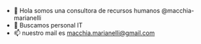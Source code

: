 - 👋 Hola somos una consultora de recursos humanos @macchia-marianelli
- 👀 Buscamos personal IT
- 📫 nuestro mail es macchia.marianelli@gmail.com
